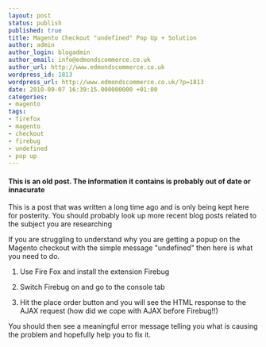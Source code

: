 ```yaml
---
layout: post
status: publish
published: true
title: Magento Checkout "undefined" Pop Up + Solution
author: admin
author_login: blogadmin
author_email: info@edmondscommerce.co.uk
author_url: http://www.edmondscommerce.co.uk
wordpress_id: 1813
wordpress_url: http://www.edmondscommerce.co.uk/?p=1813
date: 2010-09-07 16:39:15.000000000 +01:00
categories:
- magento
tags:
- firefox
- magento
- checkout
- firebug
- undefined
- pop up
---
```

<div class="oldpost"><h4>This is an old post. The information it contains is probably out of date or innacurate</h4>
<p>
This is a post that was written a long time ago and is only being kept here for posterity.
You should probably look up more recent blog posts related to the subject you are researching
</p>
</div>
If you are struggling to understand why you are getting a popup on the Magento checkout with the simple message "undefined" then here is what you need to do.

1. Use Fire Fox and install the extension Firebug

2. Switch Firebug on and go to the console tab

3. Hit the place order button and you will see the HTML response to the AJAX request (how did we cope with AJAX before Firebug!!)

You should then see a meaningful error message telling you what is causing the problem and hopefully help you to fix it.
